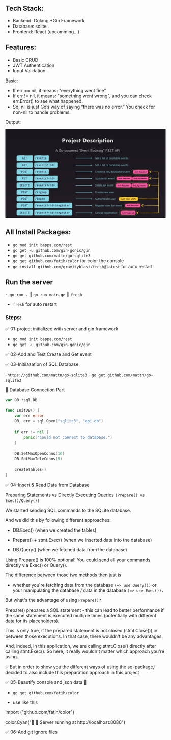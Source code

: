 ## Tech Stack:
- Backend: Golang +Gin Framework
- Database: sqlite
- Frontend: React (upcomming...)

## Features: 
- Basic CRUD
- JWT Authentication
- Input Validation

Basic: 

- If err == nil, it means: "everything went fine"
- If err != nil, it means: "something went wrong", and you can check err.Error() to see what happened.
- So, nil is just Go’s way of saying “there was no error.” You check for non-nil to handle problems.

Output:

![Event-Api](BookingApi.jpeg)




## All Install Packages:

-  `go mod init bappa.com/rest`
-  `go get -u github.com/gin-gonic/gin`
-  `go get github.com/mattn/go-sqlite3`
- `go get github.com/fatih/color`  for color the console
- `go install github.com/gravityblast/fresh@latest` for auto restart


## Run the server

-` go run .` ||  `go run main.go` || `fresh`
- `fresh` for auto restart 


### Steps:

✅ 01-project initialized with server and gin framework 

-  `go mod init bappa.com/rest`
-  `go get -u github.com/gin-gonic/gin`

✅ 02-Add and Test Create and Get event 


✅ 03-Initilazation of SQL Database 

 -`https://github.com/mattn/go-sqlite3`
    - `go get github.com/mattn/go-sqlite3`


🔋 Database Connection Part

```go
var DB *sql.DB
 
func InitDB() {
    var err error
    DB, err = sql.Open("sqlite3", "api.db")
 
    if err != nil {
        panic("Could not connect to database.")
    }
 
    DB.SetMaxOpenConns(10)
    DB.SetMaxIdleConns(5)
 
    createTables()
}
```
✅ 04-Insert & Read Data from Database

Preparing Statements vs Directly Executing Queries `(Prepare() vs Exec()/Query())`

We started sending SQL commands to the SQLite database.

And we did this by following different approaches:

- DB.Exec() (when we created the tables)

- Prepare() + stmt.Exec() (when we inserted data into the database)

- DB.Query() (when we fetched data from the database)

Using Prepare() is 100% optional! You could send all your commands directly via Exec() or Query().

The difference between those two methods then just is 

- whether you're fetching data from the database `(=> use Query())` or your manipulating the database / data in the database `(=> use Exec()).`

But what's the advantage of using `Prepare()?`

Prepare() prepares a SQL statement - this can lead to better performance if the same statement is executed multiple times (potentially with different data for its placeholders).

This is only true, if the prepared statement is not closed (stmt.Close()) in between those executions. In that case, there wouldn't be any advantages.

And, indeed, in this application, we are calling stmt.Close() directly after calling stmt.Exec(). So here, it really wouldn't matter which approach you're using.

💡 But in order to show you the different ways of using the sql package,I decided to also include this preparation approach in this project 


✅  05-Beautify console and json data 🔆

- `go get github.com/fatih/color`

- use like this

import ("github.com/fatih/color")

color.Cyan("🔋 🚀 Server running at http://localhost:8080")

✅ 06-Add git ignore files